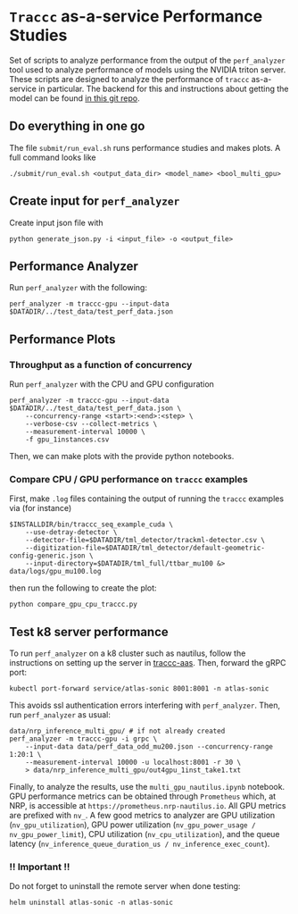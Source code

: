 # `Traccc` as-a-service Performance Studies

Set of scripts to analyze performance from the output of the `perf_analyzer` tool used to analyze performance of models using the NVIDIA triton server. These scripts are designed to analyze the performance of `traccc` as-a-service in particular. The backend for this and instructions about getting the model can be found [in this git repo](https://github.com/milescb/traccc-aaS). 

## Do everything in one go

The file `submit/run_eval.sh` runs performance studies and makes plots. A full command looks like

```
./submit/run_eval.sh <output_data_dir> <model_name> <bool_multi_gpu>
```

## Create input for `perf_analyzer`

Create input json file with 

```
python generate_json.py -i <input_file> -o <output_file>
```

## Performance Analyzer

Run `perf_analyzer` with the following:

```
perf_analyzer -m traccc-gpu --input-data $DATADIR/../test_data/test_perf_data.json
```

## Performance Plots

### Throughput as a function of concurrency

Run `perf_analyzer` with the CPU and GPU configuration

```
perf_analyzer -m traccc-gpu --input-data $DATADIR/../test_data/test_perf_data.json \
    --concurrency-range <start>:<end>:<step> \
    --verbose-csv --collect-metrics \
    --measurement-interval 10000 \
    -f gpu_1instances.csv 
```

Then, we can make plots with the provide python notebooks. 

### Compare CPU / GPU performance on `traccc` examples

First, make `.log` files containing the output of running the `traccc` examples via (for instance)

```
$INSTALLDIR/bin/traccc_seq_example_cuda \
    --use-detray-detector \
    --detector-file=$DATADIR/tml_detector/trackml-detector.csv \
    --digitization-file=$DATADIR/tml_detector/default-geometric-config-generic.json \
    --input-directory=$DATADIR/tml_full/ttbar_mu100 &> data/logs/gpu_mu100.log
```

then run the following to create the plot:

```
python compare_gpu_cpu_traccc.py
```

## Test k8 server performance

To run `perf_analyzer` on a k8 cluster such as nautilus, follow the instructions on setting up the server in [traccc-aas](https://github.com/milescb/traccc-aaS). Then, forward the gRPC port:

```
kubectl port-forward service/atlas-sonic 8001:8001 -n atlas-sonic
```

This avoids ssl authentication errors interfering with `perf_analyzer`. Then, run `perf_analyzer` as usual: 

```
data/nrp_inference_multi_gpu/ # if not already created
perf_analyzer -m traccc-gpu -i grpc \
    --input-data data/perf_data_odd_mu200.json --concurrency-range 1:20:1 \
    --measurement-interval 10000 -u localhost:8001 -r 30 \
    > data/nrp_inference_multi_gpu/out4gpu_1inst_take1.txt
```

Finally, to analyze the results, use the `multi_gpu_nautilus.ipynb` notebook. GPU performance metrics can be obtained through `Prometheus` which, at NRP, is accessible at `https://prometheus.nrp-nautilus.io`. All GPU metrics are prefixed with `nv_`. A few good metrics to analyzer are GPU utilization (`nv_gpu_utilization`), GPU power utilization (`nv_gpu_power_usage / nv_gpu_power_limit`), CPU utilization (`nv_cpu_utilization`), and the queue latency (`nv_inference_queue_duration_us / nv_inference_exec_count`). 

### !! Important !!

Do not forget to uninstall the remote server when done testing:

```
helm uninstall atlas-sonic -n atlas-sonic
```